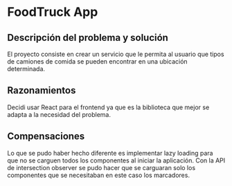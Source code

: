 # FoodTruck App

## Descripción del problema y solución

El proyecto consiste en crear un servicio que le permita al usuario que tipos de camiones de comida se pueden encontrar en una ubicación determinada.

## Razonamientos

Decidi usar React para el frontend ya que es la biblioteca que mejor se adapta a la necesidad del problema.

## Compensaciones

Lo que se pudo haber hecho diferente es implementar lazy loading para que no se carguen todos los componentes al iniciar la aplicación. Con la API de intersection observer se pudo hacer que se carguaran solo los componentes que se necesitaban en este caso los marcadores.
